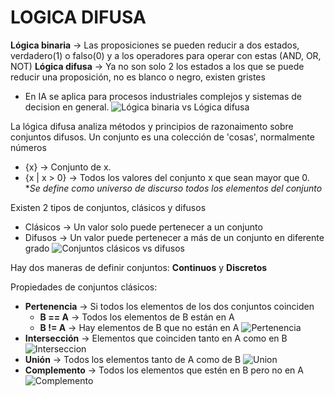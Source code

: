 # LOGICA DIFUSA

**Lógica binaria** -> Las proposiciones se pueden reducir a dos estados, verdadero(1) o falso(0) y a los operadores para operar con estas (AND, OR, NOT)
**Lógica difusa** -> Ya no son solo 2 los estados a los que se puede reducir una proposición, no es blanco o negro, existen gristes

-   En IA se aplica para procesos industriales complejos y sistemas de decision en general.
    ![Lógica binaria vs Lógica difusa](image.png)

La lógica difusa analiza métodos y principios de razonaimento sobre conjuntos difusos.
Un conjunto es una colección de 'cosas', normalmente números

-   {x} -> Conjunto de x.
-   {x | x > 0} -> Todos los valores del conjunto x que sean mayor que 0. \*_Se define como universo de discurso todos los elementos del conjunto_

Existen 2 tipos de conjuntos, clásicos y difusos

-   Clásicos -> Un valor solo puede pertenecer a un conjunto
-   Difusos -> Un valor puede pertenecer a más de un conjunto en diferente grado
    ![Conjuntos clásicos vs difusos](image-1.png)

Hay dos maneras de definir conjuntos: **Continuos** y **Discretos**

Propiedades de conjuntos clásicos:

-   **Pertenencia** -> Si todos los elementos de los dos conjuntos coinciden
    -   **B == A** -> Todos los elementos de B están en A
    -   **B != A** -> Hay elementos de B que no están en A
        ![Pertenencia](image-2.png)
-   **Intersección** -> Elementos que coinciden tanto en A como en B
    ![Interseccion](image-3.png)
-   **Unión** -> Todos los elementos tanto de A como de B
    ![Union](image-4.png)
-   **Complemento** -> Todos los elementos que estén en B pero no en A
    ![Complemento](image-5.png)
